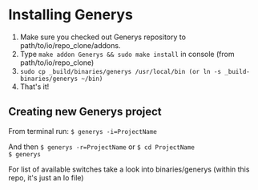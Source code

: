 Installing Generys
==================
 1. Make sure you checked out Generys repository to path/to/io/repo_clone/addons.
 2. Type `make addon Generys && sudo make install` in console (from path/to/io/repo_clone)
 3. `sudo cp _build/binaries/generys /usr/local/bin (or ln -s _build-binaries/generys ~/bin)`
 4. That's it!
 
Creating new Generys project
----------------------------
From terminal run:
  `$ generys -i=ProjectName`

And then
  `$ generys -r=ProjectName`
or
  `$ cd ProjectName`  
  `$ generys`

For list of available switches take a look into binaries/generys (within this repo, it's just an Io file)